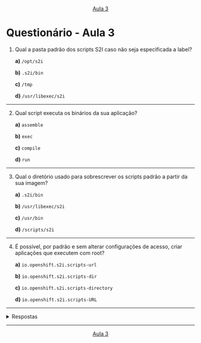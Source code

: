<p align="center"><a href="aula03">Aula 3</a>
<br/>

# Questionário - Aula 3

1. Qual a pasta padrão dos scripts S2I caso não seja especificada a label?

    **a)** `/opt/s2i`

    **b)** `.s2i/bin`

    **c)** `/tmp`

    **d)** `/usr/libexec/s2i`
---
2. Qual script executa os binários da sua aplicação?

    **a)** `assemble`

    **b)** `exec`

    **c)** `compile`

    **d)** `run`
---
3. Qual o diretório usado para sobrescrever os scripts padrão a partir da sua imagem?

    **a)** `.s2i/bin`

    **b)** `/usr/libexec/s2i`

    **c)** `/usr/bin`

    **d)** `/scripts/s2i`
---
4. É possível, por padrão e sem alterar configurações de acesso, criar aplicações que executem com root?

    **a)** `io.openshift.s2i.scripts-url`
            
    **b)** `io.openshift.s2i.scripts-dir`
        
    **c)** `io.openshift.s2i.scripts-directory`

    **d)** `io.openshift.s2i.scripts-URL`
---

<details> 
  <summary>Respostas</summary>

    1. Resposta: c
    2. Resposta: d
    3. Resposta: a
    4. Resposta: a
</details>

---
<p align="center"><a href="aula03">Aula 3</a>